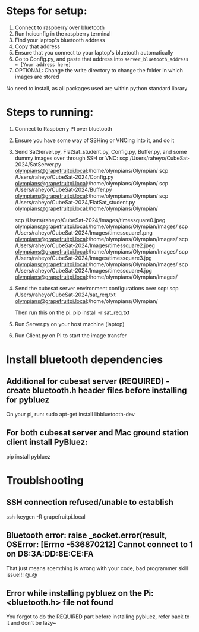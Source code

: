 # Steps for setup:

1. Connect to raspberry over bluetooth
2. Run hciconfig in the raspberry terminal
3. Find your laptop's bluetooth address
4. Copy that address
5. Ensure that you connect to your laptop's bluetooth automatically
6. Go to Config.py, and paste that address into `server_bluetooth_address = [Your address here]`
7. OPTIONAL: Change the write directory to change the folder in which images are stored

No need to install, as all packages used are within python standard library

# Steps to running:

1. Connect to Raspberry PI over bluetooth
2. Ensure you have some way of SSHing or VNCing into it, and do it
3. Send SatServer.py, FlatSat_student.py, Config.py, Buffer.py, and some dummy images over through SSH or VNC:
   scp /Users/raheyo/CubeSat-2024/SatServer.py olympians@grapefruitpi.local:/home/olympians/Olympian/
   scp /Users/raheyo/CubeSat-2024/Config.py olympians@grapefruitpi.local:/home/olympians/Olympian/
   scp /Users/raheyo/CubeSat-2024/Buffer.py olympians@grapefruitpi.local:/home/olympians/Olympian/
   scp /Users/raheyo/CubeSat-2024/FlatSat_student.py olympians@grapefruitpi.local:/home/olympians/Olympian/

   scp /Users/raheyo/CubeSat-2024/Images/timessquare0.jpeg olympians@grapefruitpi.local:/home/olympians/Olympian/Images/
   scp /Users/raheyo/CubeSat-2024/Images/timessquare1.png olympians@grapefruitpi.local:/home/olympians/Olympian/Images/
   scp /Users/raheyo/CubeSat-2024/Images/timessquare2.jpeg olympians@grapefruitpi.local:/home/olympians/Olympian/Images/
   scp /Users/raheyo/CubeSat-2024/Images/timessquare3.jpg olympians@grapefruitpi.local:/home/olympians/Olympian/Images/
   scp /Users/raheyo/CubeSat-2024/Images/timessquare4.jpg olympians@grapefruitpi.local:/home/olympians/Olympian/Images/

4. Send the cubesat server environment configurations over scp:
   scp /Users/raheyo/CubeSat-2024/sat_req.txt olympians@grapefruitpi.local:/home/olympians/Olympian/

   Then run this on the pi:
   pip install -r sat_req.txt

5. Run Server.py on your host machine (laptop)
6. Run Client.py on PI to start the image transfer

# Install bluetooth dependencies

## Additional for cubesat server (REQUIRED) - create bluetooth.h header files before installing for pybluez

On your pi, run:
sudo apt-get install libbluetooth-dev

## For both cubesat server and Mac ground station client install PyBluez:

pip install pybluez

# Troublshooting

## SSH connection refused/unable to establish

ssh-keygen -R grapefruitpi.local

## Bluetooth error: raise \_socket.error(result, OSError: [Errno -536870212] Cannot connect to 1 on D8:3A:DD:8E:CE:FA

That just means soemthing is wrong with your code, bad programmer skill issue!!! @\_@

## Error while installing pybluez on the Pi: <bluetooth.h> file not found

You forgot to do the REQUIRED part before installing pybluez, refer back to it and don't be lazy~
